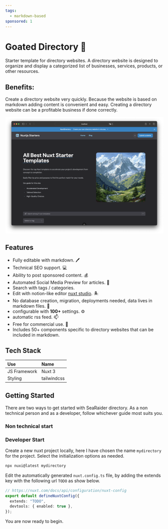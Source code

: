 ```yaml
---
tags:
  - markdown-based
sponsored: 1
---
```


# Goated Directory 🐐

Starter template for directory websites. A directory website is designed to organize and display a categorized list of businesses, services, products, or other resources.

## Benefits:

Create a directory website very quickly. Because the website is based on markdown adding content is convenient and easy. Creating a directory website can be a profitable business if done correctly.

![nuxt directory website starter](/directory_screenshot.png)

## Features

- Fully editable with markdown. 🖊️
- Technical SEO support. 💻
- Ability to post sponsored content. 💰
- Automated Social Media Preview for articles. 🚛
- Search with tags / categories.
- Edit with notion-like editor [nuxt studio](). 🏝️
- No database creation, migration, deployments needed, data lives in markdown files. 📁
- configurable with **100+** settings. ⚙️
- automatic rss feed. 📫
- Free for commercial use. 🏦
- Includes 50+ components specific to directory websites that can be included in markdown.


## Tech Stack

| Use | Name |
|:--- |:---- |
| JS Framework | Nuxt 3 |
| Styling | tailwindcss |


## Getting Started

There are two ways to get started with SeaRaider directory.
As a non technical person and as a developer, follow whichever guide most suits you.

### Non technical start

### Developer Start

Create a new nuxt project locally, here I have chosen the name `mydirectory` for the project.
Select the initialization options as needed.

```sh
npx nuxi@latest mydirectory
```

Edit the automatically generated `nuxt.config.ts` file, by adding the extends key with the following url `TODO` as show below.

```ts
// https://nuxt.com/docs/api/configuration/nuxt-config
export default defineNuxtConfig({
  extends: "TODO",
  devtools: { enabled: true },
});
```

You are now ready to begin.